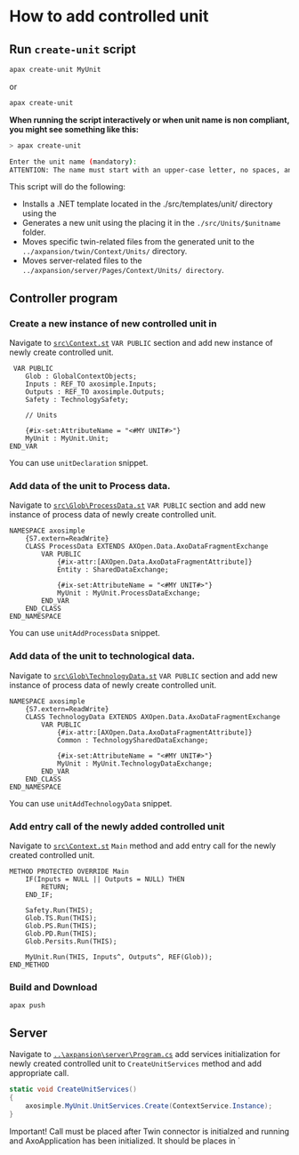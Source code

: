 # How to add controlled unit

## Run `create-unit` script

```bash
apax create-unit MyUnit
```
or

```bash
apax create-unit

```
**When running the script interactively or when unit name is non compliant, you might see something like this:**

```bash
> apax create-unit

Enter the unit name (mandatory):
ATTENTION: The name must start with an upper-case letter, no spaces, and no special characters.
```

This script will do the following:

- Installs a .NET template located in the ./src/templates/unit/ directory using the 
- Generates a new unit using the placing it in the `./src/Units/$unitname` folder.
- Moves specific twin-related files from the generated unit to the `../axpansion/twin/Context/Units/` directory.
- Moves server-related files to the `../axpansion/server/Pages/Context/Units/ directory`.

## Controller program


### Create a new instance of new controlled unit in 


Navigate to [`src\Context.st`](src\Context.st#7) `VAR PUBLIC` section and add new instance of newly create controlled unit.

```iecst
 VAR PUBLIC          
    Glob : GlobalContextObjects;           
    Inputs : REF_TO axosimple.Inputs;
    Outputs : REF_TO axosimple.Outputs; 
    Safety : TechnologySafety;

    // Units

    {#ix-set:AttributeName = "<#MY UNIT#>"} 
    MyUnit : MyUnit.Unit;
END_VAR      
```

You can use `unitDeclaration` snippet.


### Add data of the unit to Process data.

Navigate to [`src\Glob\ProcessData.st`](src\Glob\ProcessData.st) `VAR PUBLIC` section and add new instance of process data of newly create controlled unit.


```iecst
NAMESPACE axosimple
    {S7.extern=ReadWrite}
    CLASS ProcessData EXTENDS AXOpen.Data.AxoDataFragmentExchange
        VAR PUBLIC                    
            {#ix-attr:[AXOpen.Data.AxoDataFragmentAttribute]}
            Entity : SharedDataExchange;   
                                                           
            {#ix-set:AttributeName = "<#MY UNIT#>"} 
            MyUnit : MyUnit.ProcessDataExchange;
        END_VAR        
    END_CLASS
END_NAMESPACE   
```
You can use `unitAddProcessData` snippet.


### Add data of the unit to technological data.

Navigate to [`src\Glob\TechnologyData.st`](src\Glob\TechnologyData.st) `VAR PUBLIC` section and add new instance of process data of newly create controlled unit.


```iecst
NAMESPACE axosimple
    {S7.extern=ReadWrite}
    CLASS TechnologyData EXTENDS AXOpen.Data.AxoDataFragmentExchange
        VAR PUBLIC                    
            {#ix-attr:[AXOpen.Data.AxoDataFragmentAttribute]}
            Common : TechnologySharedDataExchange;   
            
            {#ix-set:AttributeName = "<#MY UNIT#>"} 
            MyUnit : MyUnit.TechnologyDataExchange;
        END_VAR        
    END_CLASS
END_NAMESPACE 
```
You can use `unitAddTechnologyData` snippet.


### Add entry call of the newly added controlled unit


Navigate to [`src\Context.st`](src\Context.st) `Main` method and add entry call for the newly created controlled unit.


```iecst
METHOD PROTECTED OVERRIDE Main    
    IF(Inputs = NULL || Outputs = NULL) THEN
        RETURN;
    END_IF;    

    Safety.Run(THIS);                    
    Glob.TS.Run(THIS);
    Glob.PS.Run(THIS);
    Glob.PD.Run(THIS);
    Glob.Persits.Run(THIS);
                                                    
    MyUnit.Run(THIS, Inputs^, Outputs^, REF(Glob));                                       
END_METHOD            
```

### Build and Download

```iecst
apax push
```

## Server

Navigate to [`..\axpansion\server\Program.cs`](..\axpansion\server\Program.cs) add services initialization for newly created controlled unit to `CreateUnitServices` method and add appropriate call.

```C#
static void CreateUnitServices()
{   
    axosimple.MyUnit.UnitServices.Create(ContextService.Instance); 
}
```

Important! Call must be placed after Twin connector is initialzed and running and AxoApplication has been initialized. It should be places in `

